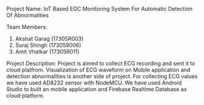 Project Name:
IoT Based EGC Monitoring System For Automatic Detection Of Abnormalities

Team Members:
1. Akshat Garag (17305R003)
2. Suraj Shingh (173059006)
3. Amit Vhatkar (17305R011)

Project Description:
Project is aimed to collect ECG recording and sent it to cloud platfrom. Visualization of ECG waveform on Mobile application and detection abnormalities is another side of project. For collecting ECG values we have used AD8232 sensor with NodeMCU. We have used Android Studio to built an mobile application and Firebase Realtime Database as cloud platform.

